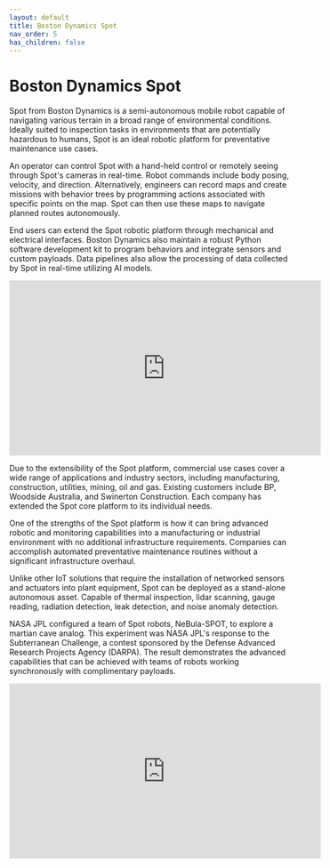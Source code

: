 ```yaml
---
layout: default
title: Boston Dynamics Spot
nav_order: 5
has_children: false
---
```

# Boston Dynamics Spot

Spot from Boston Dynamics is a semi-autonomous mobile robot capable of navigating various terrain in a broad range of environmental conditions. Ideally suited to inspection tasks in environments that are potentially hazardous to humans, Spot is an ideal robotic platform for preventative maintenance use cases.

An operator can control Spot with a hand-held control or remotely seeing through Spot's cameras in real-time. Robot commands include body posing, velocity, and direction. Alternatively, engineers can record maps and create missions with behavior trees by programming actions associated with specific points on the map. Spot can then use these maps to navigate planned routes autonomously.

End users can extend the Spot robotic platform through mechanical and electrical interfaces. Boston Dynamics also maintain a robust Python software development kit to program behaviors and integrate sensors and custom payloads. Data pipelines also allow the processing of data collected by Spot in real-time utilizing AI models.

<iframe width="560" height="315" src="https://www.youtube.com/embed/wlkCQXHEgjA" title="YouTube video player" frameborder="0" allow="accelerometer; autoplay; clipboard-write; encrypted-media; gyroscope; picture-in-picture" allowfullscreen></iframe>

Due to the extensibility of the Spot platform, commercial use cases cover a wide range of applications and industry sectors, including manufacturing, construction, utilities, mining, oil and gas. Existing customers include BP, Woodside Australia, and Swinerton Construction. Each company has extended the Spot core platform to its individual needs.

One of the strengths of the Spot platform is how it can bring advanced robotic and monitoring capabilities into a manufacturing or industrial environment with no additional infrastructure requirements. Companies can accomplish automated preventative maintenance routines without a significant infrastructure overhaul.

Unlike other IoT solutions that require the installation of networked sensors and actuators into plant equipment, Spot can be deployed as a stand-alone autonomous asset. Capable of thermal inspection, lidar scanning, gauge reading, radiation detection, leak detection, and noise anomaly detection.

NASA JPL configured a team of Spot robots, NeBula-SPOT, to explore a martian cave analog. This experiment was NASA JPL's response to the Subterranean Challenge, a contest sponsored by the Defense Advanced Research Projects Agency (DARPA). The result demonstrates the advanced capabilities that can be achieved with teams of robots working synchronously with complimentary payloads.

<iframe width="560" height="315" src="https://www.youtube.com/embed/qTW-dbZr4U8" title="YouTube video player" frameborder="0" allow="accelerometer; autoplay; clipboard-write; encrypted-media; gyroscope; picture-in-picture" allowfullscreen></iframe>
